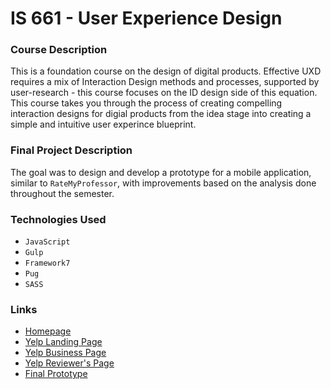# IS 661 - User Experience Design

### Course Description
This is a foundation course on the design of digital products. Effective UXD requires a mix of Interaction Design methods and processes, supported by user-research - this course focuses on the ID design side of this equation. This course takes you through the process of creating compelling interaction designs for digial products from the idea stage into creating a simple and intuitive user experince blueprint.

### Final Project Description
The goal was to design and develop a prototype for a mobile application, similar to `RateMyProfessor`, with improvements based on the analysis done throughout the semester.

### Technologies Used
* `JavaScript`
* `Gulp`
* `Framework7`
* `Pug`
* `SASS`

### Links
* [Homepage](https://goto1.github.io/is661/docs/)
* [Yelp Landing Page](https://goto1.github.io/is661/docs/yelp-mockup/landing-page.html)
* [Yelp Business Page](https://goto1.github.io/is661/docs/yelp-mockup/business-page.html)
* [Yelp Reviewer's Page](https://goto1.github.io/is661/docs/yelp-mockup/reviewer-page.html)
* [Final Prototype](https://goto1.github.io/is661/docs/key-path-scenario/)

